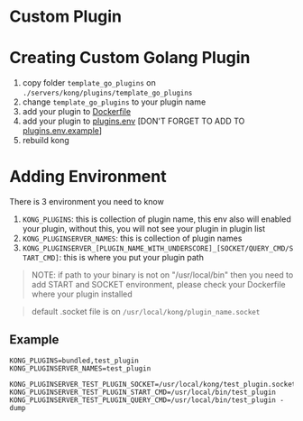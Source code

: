 # Custom Plugin

# Creating Custom Golang Plugin
1. copy folder `template_go_plugins` on `./servers/kong/plugins/template_go_plugins`
2. change `template_go_plugins` to your plugin name
3. add your plugin to [Dockerfile](../Dockerfile)
4. add your plugin to [plugins.env](./plugins.env) [DON'T FORGET TO ADD TO [plugins.env.example](./plugins.env.example)]
5. rebuild kong

# Adding Environment
There is 3 environment you need to know
1. `KONG_PLUGINS`: this is collection of plugin name, this env also will enabled your plugin, without this, you will not see your plugin in plugin list
2. `KONG_PLUGINSERVER_NAMES`: this is collection of plugin names
3. `KONG_PLUGINSERVER_[PLUGIN_NAME_WITH_UNDERSCORE]_[SOCKET/QUERY_CMD/START_CMD]`: this is where you put your plugin path

> NOTE: if path to your binary is not on "/usr/local/bin" then you need to add START and SOCKET environment, please check your Dockerfile where your plugin installed

> default .socket file is on `/usr/local/kong/plugin_name.socket`

## Example
```
KONG_PLUGINS=bundled,test_plugin
KONG_PLUGINSERVER_NAMES=test_plugin

KONG_PLUGINSERVER_TEST_PLUGIN_SOCKET=/usr/local/kong/test_plugin.socket
KONG_PLUGINSERVER_TEST_PLUGIN_START_CMD=/usr/local/bin/test_plugin
KONG_PLUGINSERVER_TEST_PLUGIN_QUERY_CMD=/usr/local/bin/test_plugin -dump
```
